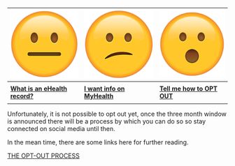 | ![](neutral.png)| ![](confused.png) | ![](surprised.png) |
| --- | --- | --- |
|     |     |     |
| **[What is an eHealth record?](context)** | **[I want info on MyHealth](history)** | **[Tell me how to OPT OUT](landing)** |
|     |     |     |

Unfortunately, it is not possible to opt out yet, once the three month window is announced there will be a process by which you can do so so stay connected on social media until then.

In the mean time, there are some links here for further reading.

[THE OPT-OUT PROCESS](process)
